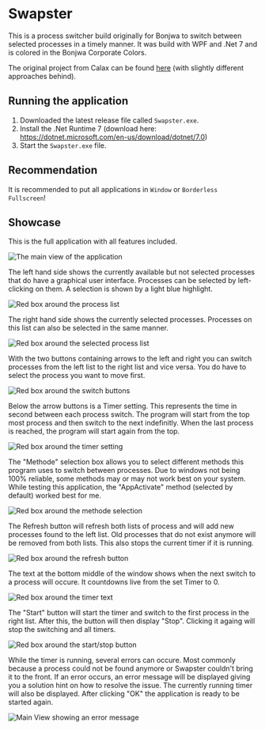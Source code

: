 # Swapster
This is a process switcher build originally for Bonjwa to switch between selected processes in a timely manner.
It was build with WPF and .Net 7 and is colored in the Bonjwa Corporate Colors.

The original project from Calax can be found [here](https://github.com/CalaxDev/Switchy/tree/main) (with slightly different approaches behind).

## Running the application
1. Downloaded the latest release file called `Swapster.exe`.
2. Install the .Net Runtime 7 (download here: https://dotnet.microsoft.com/en-us/download/dotnet/7.0)
3. Start the `Swapster.exe` file.

## Recommendation
It is recommended to put all applications in `Window` or `Borderless Fullscreen`!

## Showcase
This is the full application with all features included.

![The main view of the application](Pictures/MainView.png)

The left hand side shows the currently available but not selected processes that do have a graphical
user interface. Processes can be selected by left-clicking on them. A selection is shown by a 
light blue highlight.

![Red box around the process list](Pictures/MainView_Processes.png)

The right hand side shows the currently selected processes. Processes on this list can also be
selected in the same manner.

![Red box around the selected process list](Pictures/MainView_Selected.png)

With the two buttons containing arrows to the left and right you can switch processes from
the left list to the right list and vice versa. You do have to select the process you want to
move first.

![Red box around the switch buttons](Pictures/MainView_Switch.png)

Below the arrow buttons is a Timer setting. This represents the time in second between each process
switch. The program will start from the top most process and then switch to the next indefinitly.
When the last process is reached, the program will start again from the top.

![Red box around the timer setting](Pictures/MainView_Timer.png)

The "Methode" selection box allows you to select different methods this program uses to switch between
processes. Due to windows not being 100% reliable, some methods may or may not work best on your system.
While testing this application, the "AppActivate" method (selected by default) worked best for me.

![Red box around the methode selection](Pictures/MainView_Method.png)

The Refresh button will refresh both lists of process and will add new processes found to the left list.
Old processes that do not exist anymore will be removed from both lists.
This also stops the current timer if it is running.

![Red box around the refresh button](Pictures/MainView_Refresh.png)

The text at the bottom middle of the window shows when the next switch to a process will occure.
It countdowns live from the set Timer to 0.

![Red box around the timer text](Pictures/MainView_Counter.png)

The "Start" button will start the timer and switch to the first process in the right list.
After this, the button will then display "Stop". Clicking it againg will stop the switching and all timers.

![Red box around the start/stop button](Pictures/MainView_Start.png)

While the timer is running, several errors can occure. Most commonly because a process could not be
found anymore or Swapster couldn't bring it to the front.
If an error occurs, an error message will be displayed giving you a solution hint on how to resolve the issue.
The currently running timer will also be displayed. After clicking "OK" the application is ready to be started again.

![Main View showing an error message](Pictures/MainView_Error.png)